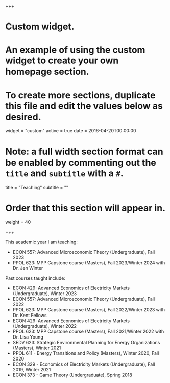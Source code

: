 +++
# Custom widget.
# An example of using the custom widget to create your own homepage section.
# To create more sections, duplicate this file and edit the values below as desired.
widget = "custom"
active = true
date = 2016-04-20T00:00:00

# Note: a full width section format can be enabled by commenting out the `title` and `subtitle` with a `#`.
title = "Teaching"
subtitle = ""

# Order that this section will appear in.
weight = 40

+++

This academic year I am teaching: 
- ECON 557: Advanced Microeconomic Theory (Undergraduate), Fall 2023
- PPOL 623: MPP Capstone course (Masters), Fall 2023/Winter 2024 with Dr. Jen Winter

Past courses taught include:
- [ECON 429](uploads/econ429/index.html): Advanced Economics of Electricity Markets (Undergraduate), Winter 2023
- ECON 557: Advanced Microeconomic Theory (Undergraduate), Fall 2022
- PPOL 623: MPP Capstone course (Masters), Fall 2022/Winter 2023 with Dr. Kent Fellows
- ECON 429: Advanced Economics of Electricity Markets (Undergraduate), Winter 2022
- PPOL 623: MPP Capstone course (Masters), Fall 2021/Winter 2022 with Dr. Lisa Young
- SEDV 623: Strategic Environmental Planning for Energy Organizations (Masters), Winter 2021
- PPOL 611 - Energy Transitions and Policy (Masters), Winter 2020, Fall 2020
- ECON 329 - Economics of Electricity Markets (Undergraduate), Fall 2019, Winter 2021
- ECON 373 - Game Theory (Undergraduate), Spring 2018


